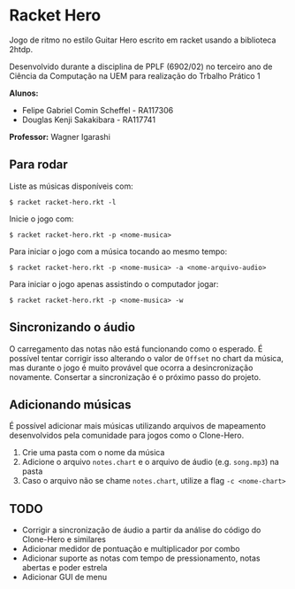 # Racket Hero

Jogo de ritmo no estilo Guitar Hero escrito em racket usando a biblioteca 2htdp.

Desenvolvido durante a disciplina de PPLF (6902/02)
no terceiro ano de Ciência da Computação na UEM
para realização do Trbalho Prático 1

**Alunos:**
 - Felipe Gabriel Comin Scheffel - RA117306
 - Douglas Kenji Sakakibara - RA117741

**Professor:** Wagner Igarashi

## Para rodar

Liste as músicas disponíveis com:
```
$ racket racket-hero.rkt -l
```

Inicie o jogo com:
```
$ racket racket-hero.rkt -p <nome-musica>
```

Para iniciar o jogo com a música tocando ao mesmo tempo:
```
$ racket racket-hero.rkt -p <nome-musica> -a <nome-arquivo-audio>
```

Para iniciar o jogo apenas assistindo o computador jogar:
```
$ racket racket-hero.rkt -p <nome-musica> -w
```
## Sincronizando o áudio

O carregamento das notas não está funcionando como o esperado. É possível tentar corrigir isso alterando o valor de `Offset` no chart da música, mas durante o jogo é muito provável que ocorra a desincronização novamente. Consertar a sincronização é o próximo passo do projeto.

## Adicionando músicas

É possível adicionar mais músicas utilizando arquivos de mapeamento desenvolvidos pela comunidade para jogos como o Clone-Hero.

1. Crie uma pasta com o nome da música
2. Adicione o arquivo `notes.chart` e o arquivo de áudio (e.g. `song.mp3`) na pasta
3. Caso o arquivo não se chame `notes.chart`, utilize a flag `-c <nome-chart>`

## TODO

- Corrigir a sincronização de áudio a partir da análise do código do Clone-Hero e similares
- Adicionar medidor de pontuação e multiplicador por combo
- Adicionar suporte as notas com tempo de pressionamento, notas abertas e poder estrela
- Adicionar GUI de menu
